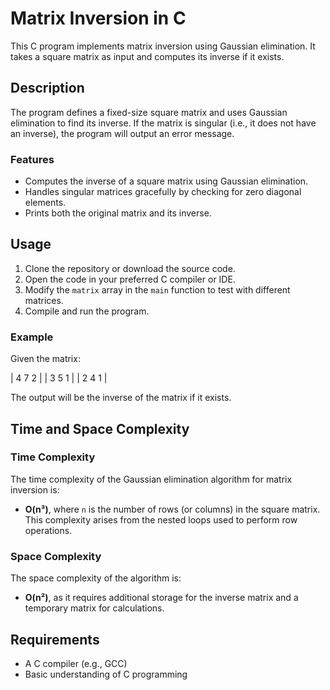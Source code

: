 # Matrix Inversion in C

This C program implements matrix inversion using Gaussian elimination. It takes a square matrix as input and computes its inverse if it exists.

## Description

The program defines a fixed-size square matrix and uses Gaussian elimination to find its inverse. If the matrix is singular (i.e., it does not have an inverse), the program will output an error message.

### Features

- Computes the inverse of a square matrix using Gaussian elimination.
- Handles singular matrices gracefully by checking for zero diagonal elements.
- Prints both the original matrix and its inverse.

## Usage

1. Clone the repository or download the source code.
2. Open the code in your preferred C compiler or IDE.
3. Modify the `matrix` array in the `main` function to test with different matrices.
4. Compile and run the program.

### Example

Given the matrix:

| 4 7 2 | | 3 5 1 | | 2 4 1 |

The output will be the inverse of the matrix if it exists.

## Time and Space Complexity

### Time Complexity

The time complexity of the Gaussian elimination algorithm for matrix inversion is:

- **O(n³)**, where `n` is the number of rows (or columns) in the square matrix. This complexity arises from the nested loops used to perform row operations.

### Space Complexity

The space complexity of the algorithm is:

- **O(n²)**, as it requires additional storage for the inverse matrix and a temporary matrix for calculations.

## Requirements

- A C compiler (e.g., GCC)
- Basic understanding of C programming

